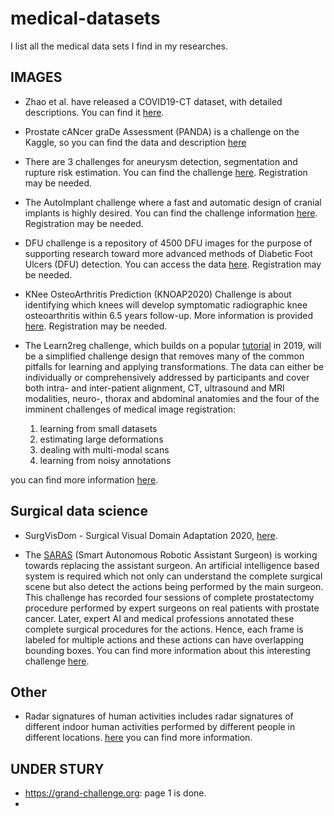 # medical-datasets
I list all the medical data sets I find in my researches.

## IMAGES

* Zhao et al. have released a COVID19-CT dataset, with detailed descriptions. 
You can find it [here](https://github.com/UCSD-AI4H/COVID-CT).

* Prostate cANcer graDe Assessment (PANDA) is a challenge on the Kaggle, so you can find the data and description [here](https://www.kaggle.com/c/prostate-cancer-grade-assessment/overview)

* There are 3 challenges for aneurysm detection, segmentation and rupture risk estimation. You can find the challenge [here](https://cada.grand-challenge.org/Introduction/). Registration may be needed.

* The AutoImplant challenge where a fast and automatic design of cranial implants is highly desired. You can find the challenge information [here](https://autoimplant.grand-challenge.org/). Registration may be needed.

* DFU challenge is a repository of 4500 DFU images for the purpose of supporting research toward more advanced methods of Diabetic Foot Ulcers (DFU) detection. You can access the data [here](https://dfu2020.grand-challenge.org/). Registration may be needed.

* KNee OsteoArthritis Prediction (KNOAP2020) Challenge is about identifying which knees will develop symptomatic radiographic knee osteoarthritis within 6.5 years follow-up. More information is provided [here](https://knoap2020.grand-challenge.org/Home/). Registration may be needed.

* The Learn2reg challenge, which builds on a popular [tutorial](https://learn2reg.github.io) in 2019, will be a simplified challenge design that removes many of the common pitfalls for learning and applying transformations. The data can either be individually or comprehensively addressed by participants and cover both intra- and inter-patient alignment, CT, ultrasound and MRI modalities, neuro-, thorax and abdominal anatomies and the four of the imminent challenges of medical image registration:

  1. learning from small datasets
  2. estimating large deformations
  3. dealing with multi-modal scans
  4. learning from noisy annotations

you can find more information [here](https://learn2reg.grand-challenge.org/).



## Surgical data science

* SurgVisDom - Surgical Visual Domain Adaptation 2020, [here](https://surgvisdom.grand-challenge.org/Home/).

* The [SARAS](www.saras-project.eu) (Smart Autonomous Robotic Assistant Surgeon) is working towards replacing the assistant surgeon. An artificial intelligence based system is required which not only can understand the complete surgical scene but also detect the actions being performed by the main surgeon. This challenge has recorded four sessions of complete prostatectomy procedure performed by expert surgeons on real patients with prostate cancer. Later, expert AI and medical professions annotated these complete surgical procedures for the actions. Hence, each frame is labeled for multiple actions and these actions can have overlapping bounding boxes. You can find more information about this interesting challenge [here](https://saras-esad.grand-challenge.org/).


## Other
*  Radar signatures of human activities includes radar signatures of different indoor human activities performed by different people in different locations. [here](http://researchdata.gla.ac.uk/848/) you can find more information.


## UNDER STURY

* https://grand-challenge.org: page 1 is done.
*


